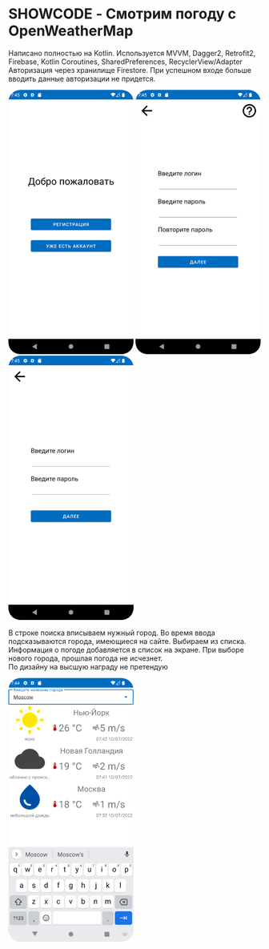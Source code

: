 # SHOWCODE - Смотрим погоду с OpenWeatherMap

Написано полностью на Kotlin. Используется MVVM, Dagger2, Retrofit2, Firebase, Kotlin Coroutines, SharedPreferences, RecyclerView/Adapter
</br>
Авторизация через хранилище Firestore. При успешном входе больше вводить данные авторизации не придется.
</br>

<img src="https://github.com/utachiwana/showcode/blob/master/readme/start.png" width="250"> <img src="https://github.com/utachiwana/showcode/blob/master/readme/registration.png" width="250">
<img src="https://github.com/utachiwana/showcode/blob/master/readme/auth.png" width="250">

В строке поиска вписываем нужный город. Во время ввода подсказываются города, имеющиеся на сайте. Выбираем из списка. 
Информация о погоде добавляется в список на экране. При выборе нового города, прошлая погода не исчезнет.
</br>
По дизайну на высшую награду не претендую

<img src="https://github.com/utachiwana/showcode/blob/master/readme/weather.png" width="250">
